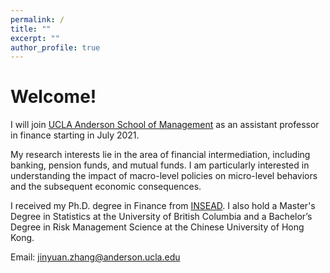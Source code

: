 ```yaml
---
permalink: /
title: ""
excerpt: ""
author_profile: true
---
```


# Welcome!

 I will join <a href="https://www.anderson.ucla.edu/faculty-and-research/finance" target="_blank">UCLA Anderson School of Management</a> as an assistant professor in finance starting in July 2021.  
 
 
 My research interests lie in the area of financial intermediation, including banking, pension funds, and mutual funds. I am particularly interested in understanding the impact of macro-level policies on micro-level behaviors and the subsequent economic consequences.


<!-- 
<p style="text-align:justify">I am advised by Prof. <a href="https://faculty.insead.edu/joel-peress/home" target="_blank">Joel Peress</a>, Prof. <a href="https://sites.google.com/site/idrechsl/" target="_blank">Itamar Drechsler</a> ,  Prof. <a href="https://sites.google.com/site/johnkuongkcf/home" target="_blank">John Kuong</a>, and Prof. <a href="https://sites.google.com/site/guillaumevuillemey/home" target="_blank">Guillaume Vuillemey</a>.</p>
-->


I received my Ph.D. degree in Finance from <a href="https://www.insead.edu/faculty-research/academic-areas/finance" target="_blank">INSEAD</a>. I also hold a Master's Degree in Statistics at the University of British Columbia and a Bachelor’s Degree in Risk Management Science at the Chinese University of Hong Kong. 

Email: jinyuan.zhang@anderson.ucla.edu
 
 
<!-- 
---
# Recent News
* Oct 7, 2020: Revised draft [“JMP”](../files/JMP_Jinyuan.pdf)
* Jul 10, 2020:  Revised draft ["Flight to Bitcoin"](https://papers.ssrn.com/sol3/papers.cfm?abstract_id=3278469)
-->

